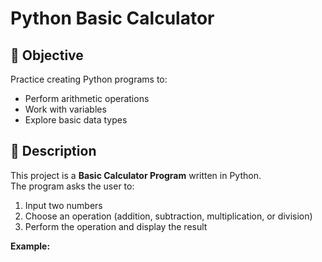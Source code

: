 # Python Basic Calculator  

## 📌 Objective  
Practice creating Python programs to:  
- Perform arithmetic operations  
- Work with variables  
- Explore basic data types  

## 📝 Description  
This project is a **Basic Calculator Program** written in Python.  
The program asks the user to:  
1. Input two numbers  
2. Choose an operation (addition, subtraction, multiplication, or division)  
3. Perform the operation and display the result  

**Example:**  


